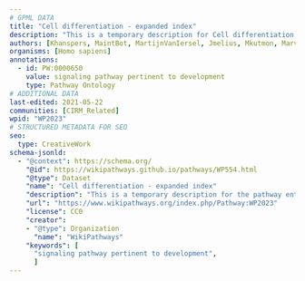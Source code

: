 ```yaml
---
# GPML DATA
title: "Cell differentiation - expanded index"
description: "This is a temporary description for Cell differentiation - expanded index"
authors: [Khanspers, MaintBot, MartijnVanIersel, Jmelius, Mkutmon, Marvin M2, Eweitz]
organisms: [Homo sapiens]
annotations:
  - id: PW:0000650
    value: signaling pathway pertinent to development
    type: Pathway Ontology
# ADDITIONAL DATA
last-edited: 2021-05-22
communities: [CIRM_Related]
wpid: "WP2023"
# STRUCTURED METADATA FOR SEO
seo:
  type: CreativeWork
schema-jsonld:
  - "@context": https://schema.org/
    "@id": https://wikipathways.github.io/pathways/WP554.html
    "@type": Dataset
    "name": "Cell differentiation - expanded index"
    "description": "This is a temporary description for the pathway entitled: Cell differentiation - expanded index"
    "url": "https://www.wikipathways.org/index.php/Pathway:WP2023"
    "license": CC0
    "creator":
    - "@type": Organization
      "name": "WikiPathways"
    "keywords": [
      "signaling pathway pertinent to development",
      ]
---
```

